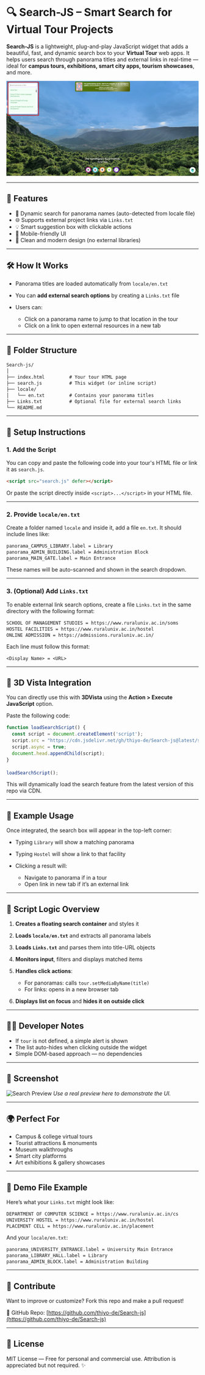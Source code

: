 # 🔍 Search-JS – Smart Search for Virtual Tour Projects

**Search-JS** is a lightweight, plug-and-play JavaScript widget that adds a beautiful, fast, and dynamic search box to your **Virtual Tour** web apps. It helps users search through panorama titles and external links in real-time — ideal for **campus tours, exhibitions, smart city apps, tourism showcases**, and more.

![Preview Screenshot](assets/screenshot.png)

---

## 🚀 Features

* 🔎 Dynamic search for panorama names (auto-detected from locale file)
* 🌐 Supports external project links via `Links.txt`
* 💡 Smart suggestion box with clickable actions
* 📱 Mobile-friendly UI
* 🎨 Clean and modern design (no external libraries)

---

## 🛠️ How It Works

* Panorama titles are loaded automatically from `locale/en.txt`
* You can **add external search options** by creating a `Links.txt` file
* Users can:

  * Click on a panorama name to jump to that location in the tour
  * Click on a link to open external resources in a new tab

---

## 📁 Folder Structure

```
Search-js/
│
├── index.html         # Your tour HTML page
├── search.js          # This widget (or inline script)
├── locale/
│   └── en.txt         # Contains your panorama titles
├── Links.txt          # Optional file for external search links
└── README.md
```

---

## 📌 Setup Instructions

### 1. Add the Script

You can copy and paste the following code into your tour's HTML file or link it as `search.js`.

```html
<script src="search.js" defer></script>
```

Or paste the script directly inside `<script>...</script>` in your HTML file.

---

### 2. Provide `locale/en.txt`

Create a folder named `locale` and inside it, add a file `en.txt`. It should include lines like:

```
panorama_CAMPUS_LIBRARY.label = Library
panorama_ADMIN_BUILDING.label = Administration Block
panorama_MAIN_GATE.label = Main Entrance
```

These names will be auto-scanned and shown in the search dropdown.

---

### 3. (Optional) Add `Links.txt`

To enable external link search options, create a file `Links.txt` in the same directory with the following format:

```
SCHOOL OF MANAGEMENT STUDIES = https://www.ruraluniv.ac.in/soms
HOSTEL FACILITIES = https://www.ruraluniv.ac.in/hostel
ONLINE ADMISSION = https://admissions.ruraluniv.ac.in/
```

Each line must follow this format:

```
<Display Name> = <URL>
```

---

## 🧪 3D Vista Integration

You can directly use this with **3DVista** using the **Action > Execute JavaScript** option.

Paste the following code:

```js
function loadSearchScript() {
  const script = document.createElement('script');
  script.src = "https://cdn.jsdelivr.net/gh/thiyo-de/Search-js@latest/search.js";
  script.async = true;
  document.head.appendChild(script);
}

loadSearchScript();
```

This will dynamically load the search feature from the latest version of this repo via CDN.

---

## 🧲 Example Usage

Once integrated, the search box will appear in the top-left corner:

* Typing `Library` will show a matching panorama
* Typing `Hostel` will show a link to that facility
* Clicking a result will:

  * Navigate to panorama if in a tour
  * Open link in new tab if it’s an external link

---

## 🔧 Script Logic Overview

1. **Creates a floating search container** and styles it
2. **Loads `locale/en.txt`** and extracts all panorama labels
3. **Loads `Links.txt`** and parses them into title-URL objects
4. **Monitors input**, filters and displays matched items
5. **Handles click actions**:

   * For panoramas: calls `tour.setMediaByName(title)`
   * For links: opens in a new browser tab
6. **Displays list on focus** and **hides it on outside click**

---

## 👨‍💻 Developer Notes

* If `tour` is not defined, a simple alert is shown
* The list auto-hides when clicking outside the widget
* Simple DOM-based approach — no dependencies

---

## 📸 Screenshot

![Search Preview](screenshot.png)
*Use a real preview here to demonstrate the UI.*

---

## 🌍 Perfect For

* Campus & college virtual tours
* Tourist attractions & monuments
* Museum walkthroughs
* Smart city platforms
* Art exhibitions & gallery showcases

---

## 🧹 Demo File Example

Here’s what your `Links.txt` might look like:

```
DEPARTMENT OF COMPUTER SCIENCE = https://www.ruraluniv.ac.in/cs
UNIVERSITY HOSTEL = https://www.ruraluniv.ac.in/hostel
PLACEMENT CELL = https://www.ruraluniv.ac.in/placement
```

And your `locale/en.txt`:

```
panorama_UNIVERSITY_ENTRANCE.label = University Main Entrance
panorama_LIBRARY_HALL.label = Library
panorama_ADMIN_BLOCK.label = Administration Building
```

---

## 📩 Contribute

Want to improve or customize? Fork this repo and make a pull request!

📌 GitHub Repo: [https://github.com/thiyo-de/Search-js](https://github.com/thiyo-de/Search-js)

---

## 📄 License

MIT License — Free for personal and commercial use.
Attribution is appreciated but not required. ✨
